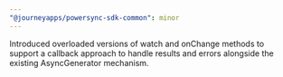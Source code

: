 ```yaml
---
"@journeyapps/powersync-sdk-common": minor
---
```


Introduced overloaded versions of watch and onChange methods to support a callback approach to handle results and errors alongside the existing AsyncGenerator mechanism.
